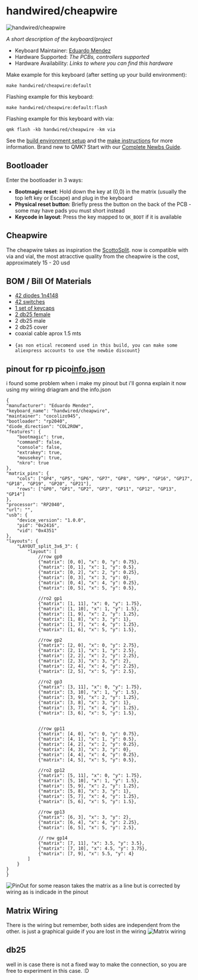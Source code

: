 # handwired/cheapwire

![handwired/cheapwire](https://github.com/cocolizo945/qmk_firmware/assets/81886929/4061c9e0-0de0-4f59-882a-e559f994c122)


*A short description of the keyboard/project*

* Keyboard Maintainer: [Eduardo Mendez](https://github.com/cocolizo945)
* Hardware Supported: *The PCBs, controllers supported*
* Hardware Availability: *Links to where you can find this hardware*

Make example for this keyboard (after setting up your build environment):

    make handwired/cheapwire:default

Flashing example for this keyboard:

    make handwired/cheapwire:default:flash

Flashing example for this keyboard with via:

    qmk flash -kb handwired/cheapwire -km via

See the [build environment setup](https://docs.qmk.fm/#/getting_started_build_tools) and the [make instructions](https://docs.qmk.fm/#/getting_started_make_guide) for more information. Brand new to QMK? Start with our [Complete Newbs Guide](https://docs.qmk.fm/#/newbs).

## Bootloader

Enter the bootloader in 3 ways:

* **Bootmagic reset**: Hold down the key at (0,0) in the matrix (usually the top left key or Escape) and plug in the keyboard
* **Physical reset button**: Briefly press the button on the back of the PCB - some may have pads you must short instead
* **Keycode in layout**: Press the key mapped to `QK_BOOT` if it is available

## Cheapwire

The cheapwire takes as inspiration the [ScottoSplit](https://scottokeebs.com/blogs/keyboards/scottosplit-handwired-keyboard).
now is compatible with via and vial, the most atracctive quality from the cheapwire is the cost, approximately 15 - 20 usd

## BOM / Bill Of Materials
 * [42 diodes 1n4148](https://es.aliexpress.com/item/1005004333197874.html?spm=a2g0o.productlist.main.1.2ffa343fMMb7GU&algo_pvid=61d2bd8c-aa8a-444b-a2ff-7c45e0d8bf19&aem_p4p_detail=2023101721173317510947210490450000102777&algo_exp_id=61d2bd8c-aa8a-444b-a2ff-7c45e0d8bf19-0&pdp_npi=4%40dis%21MXN%216.25%215.88%21%21%210.34%21%21%40210321dc16976026539063889e0c2c%2112000028793174971%21sea%21MX%212814777900%21&curPageLogUid=isyOUlMKr3Fv&search_p4p_id=2023101721173317510947210490450000102777_1)
 * [42 switches](https://es.aliexpress.com/item/1005003134698091.html?spm=a2g0o.productlist.main.19.6233660a6Qhjau&algo_pvid=45852590-d735-4ebe-b210-d838e30d998b&aem_p4p_detail=202310172110561321914381303450003572098&algo_exp_id=45852590-d735-4ebe-b210-d838e30d998b-9&pdp_npi=4%40dis%21MXN%21260.59%21158.97%21%21%2114.18%21%21%402101e7f616976022560162651e52bd%2112000024279974426%21sea%21MX%212814777900%21&curPageLogUid=lQKwUZiWiyAd&search_p4p_id=202310172110561321914381303450003572098_10)   
 * [1 set of keycaps](https://es.aliexpress.com/item/1005004776662298.html?spm=a2g0o.productlist.main.17.15402efbqSpD8K&algo_pvid=d17cc1d2-7de2-4058-9220-654b1a6aae14&algo_exp_id=d17cc1d2-7de2-4058-9220-654b1a6aae14-8&pdp_npi=4%40dis%21MXN%21263.53%2112.31%21%21%2114.34%21%21%402101ea7116976026083433653e6a57%2112000030472647642%21sea%21MX%210%21AB&curPageLogUid=wbA4oMKghX8h)
 * [2 db25 female](https://es.aliexpress.com/item/1005004937486315.html?spm=a2g0o.productlist.main.47.4ece4b9f2rnCMQ&algo_pvid=c3d925fd-bacc-46f9-a054-c0348745af91&aem_p4p_detail=2023101721180810309015791214700000154861&algo_exp_id=c3d925fd-bacc-46f9-a054-c0348745af91-23&pdp_npi=4%40dis%21MXN%215.51%214.96%21%21%210.30%21%21%402103209b16976026885432920e79bd%2112000031082492991%21sea%21MX%212814777900%21&curPageLogUid=xY7xrXNgsDCQ&search_p4p_id=2023101721180810309015791214700000154861_24)
 * 2 db25 male
 * 2 db25 cover
 * coaxial cable aprox 1.5 mts
 *     {as non etical recomend used in this build, you can make some aliexpress accounts to use the newbie discount}

## pinout for rp pico[info.json](https://github.com/cocolizo945/qmk_firmware/files/12981521/info.json)

i found some problem when i make my pinout but i'll gonna explain it now using my wiring driagram and the info.json

    {
    "manufacturer": "Eduardo Mendez",
    "keyboard_name": "handwired/cheapwire",
    "maintainer": "cocolizo945",
    "bootloader": "rp2040",
    "diode_direction": "COL2ROW",
    "features": {
        "bootmagic": true,
        "command": false,
        "console": false,
        "extrakey": true,
        "mousekey": true,
        "nkro": true
    },
    "matrix_pins": {
        "cols": ["GP4", "GP5", "GP6", "GP7", "GP8", "GP9", "GP16", "GP17", "GP18", "GP19", "GP20", "GP21"],
        "rows": ["GP0", "GP1", "GP2", "GP3", "GP11", "GP12", "GP13", "GP14"]
    },
    "processor": "RP2040",
    "url": "",
    "usb": {
        "device_version": "1.0.0",
        "pid": "0x2416",
        "vid": "0x4351"
    },
    "layouts": {
        "LAYOUT_split_3x6_3": {
            "layout": [
                //row gp0
                {"matrix": [0, 0], "x": 0, "y": 0.75},
                {"matrix": [0, 1], "x": 1, "y": 0.5},
                {"matrix": [0, 2], "x": 2, "y": 0.25},
                {"matrix": [0, 3], "x": 3, "y": 0},
                {"matrix": [0, 4], "x": 4, "y": 0.25},
                {"matrix": [0, 5], "x": 5, "y": 0.5},

                //ro2 gp1
                {"matrix": [1, 11], "x": 0, "y": 1.75},
                {"matrix": [1, 10], "x": 1, "y": 1.5},
                {"matrix": [1, 9], "x": 2, "y": 1.25},
                {"matrix": [1, 8], "x": 3, "y": 1},
                {"matrix": [1, 7], "x": 4, "y": 1.25},
                {"matrix": [1, 6], "x": 5, "y": 1.5},

                //row gp2
                {"matrix": [2, 0], "x": 0, "y": 2.75},
                {"matrix": [2, 1], "x": 1, "y": 2.5},
                {"matrix": [2, 2], "x": 2, "y": 2.25},
                {"matrix": [2, 3], "x": 3, "y": 2},
                {"matrix": [2, 4], "x": 4, "y": 2.25},
                {"matrix": [2, 5], "x": 5, "y": 2.5},
                 
                //ro2 gp3
                {"matrix": [3, 11], "x": 0, "y": 1.75},
                {"matrix": [3, 10], "x": 1, "y": 1.5},
                {"matrix": [3, 9], "x": 2, "y": 1.25},
                {"matrix": [3, 8], "x": 3, "y": 1},
                {"matrix": [3, 7], "x": 4, "y": 1.25},
                {"matrix": [3, 6], "x": 5, "y": 1.5},
 

                //row gp11  
                {"matrix": [4, 0], "x": 0, "y": 0.75},
                {"matrix": [4, 1], "x": 1, "y": 0.5},
                {"matrix": [4, 2], "x": 2, "y": 0.25},
                {"matrix": [4, 3], "x": 3, "y": 0},
                {"matrix": [4, 4], "x": 4, "y": 0.25},
                {"matrix": [4, 5], "x": 5, "y": 0.5},

                //ro2 gp12
                {"matrix": [5, 11], "x": 0, "y": 1.75},
                {"matrix": [5, 10], "x": 1, "y": 1.5},
                {"matrix": [5, 9], "x": 2, "y": 1.25},
                {"matrix": [5, 8], "x": 3, "y": 1},
                {"matrix": [5, 7], "x": 4, "y": 1.25},
                {"matrix": [5, 6], "x": 5, "y": 1.5},

                //row gp13
                {"matrix": [6, 3], "x": 3, "y": 2},
                {"matrix": [6, 4], "x": 4, "y": 2.25},
                {"matrix": [6, 5], "x": 5, "y": 2.5},
                 
                // row gp14
                {"matrix": [7, 11], "x": 3.5, "y": 3.5},
                {"matrix": [7, 10], "x": 4.5, "y": 3.75},
                {"matrix": [7, 9], "x": 5.5, "y": 4}
            ]
        }
    }
    }


![PinOut](https://github.com/cocolizo945/qmk_firmware/assets/81886929/458a1571-f3af-4925-87d0-2e38bb76f8a5)
for some reason takes the matrix as a line but is corrected by wiring as is indicade in the pinout


## Matrix Wiring
There is the wiring but remember, both sides are independent from the other. is just a graphical guide if you are lost in the wiring
![Matrix wiring](https://github.com/cocolizo945/qmk_firmware/assets/81886929/c6b1ece0-cfaa-4f8a-aee9-fac3a4ad008c)

## db25
well in is case there is not a fixed way to make the connection, so you are free to experiment in this case. :D




